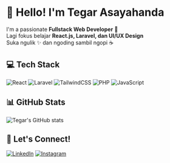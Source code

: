 # 👋 Hello! I'm Tegar Asayahanda

I'm a passionate **Fullstack Web Developer** 🚀  
Lagi fokus belajar **React.js, Laravel, dan UI/UX Design**  
Suka ngulik ✨ dan ngoding sambil ngopi ☕  

## 💻 Tech Stack
![React](https://img.shields.io/badge/React-20232A?style=flat&logo=react)
![Laravel](https://img.shields.io/badge/Laravel-F05340?style=flat&logo=laravel)
![TailwindCSS](https://img.shields.io/badge/Tailwind-06B6D4?style=flat&logo=tailwindcss)
![PHP](https://img.shields.io/badge/PHP-777BB4?style=flat&logo=php)
![JavaScript](https://img.shields.io/badge/JavaScript-F7DF1E?style=flat&logo=javascript)

## 📊 GitHub Stats
![Tegar's GitHub stats](https://github-readme-stats.vercel.app/api?username=asayahandatgr&show_icons=true&theme=tokyonight)

## 🔗 Let's Connect!
[![LinkedIn](https://img.shields.io/badge/LinkedIn-blue?style=flat&logo=linkedin)](https://linkedin.com/in/tegarasayahandafirdaus)
[![Instagram](https://img.shields.io/badge/@tegarasayahanda-E4405F?style=flat&logo=instagram)](https://instagram.com/tegarasayahanda)


